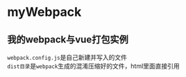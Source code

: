 # myWebpack
## 我的webpack与vue打包实例

`webpack.config.js`是自己新建并写入的文件
<br/>
`dist目录`是`webpack`生成的混淆压缩好的文件，html里面直接引用







